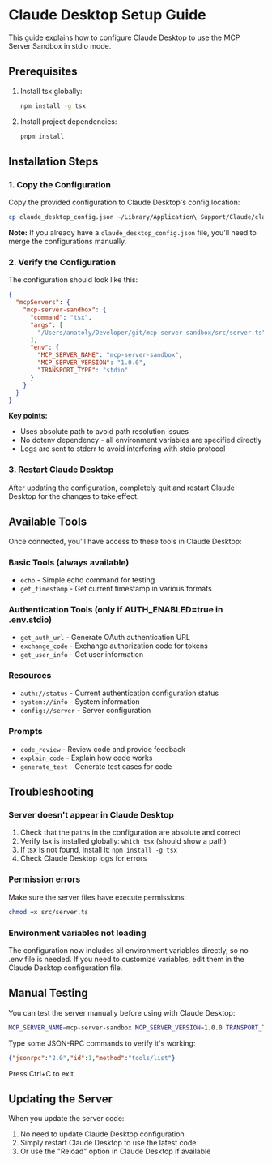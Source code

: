 # Claude Desktop Setup Guide

This guide explains how to configure Claude Desktop to use the MCP Server Sandbox in stdio mode.

## Prerequisites

1. Install tsx globally:
   ```bash
   npm install -g tsx
   ```

2. Install project dependencies:
   ```bash
   pnpm install
   ```

## Installation Steps

### 1. Copy the Configuration

Copy the provided configuration to Claude Desktop's config location:

```bash
cp claude_desktop_config.json ~/Library/Application\ Support/Claude/claude_desktop_config.json
```

**Note:** If you already have a `claude_desktop_config.json` file, you'll need to merge the configurations manually.

### 2. Verify the Configuration

The configuration should look like this:

```json
{
  "mcpServers": {
    "mcp-server-sandbox": {
      "command": "tsx",
      "args": [
        "/Users/anatoly/Developer/git/mcp-server-sandbox/src/server.ts"
      ],
      "env": {
        "MCP_SERVER_NAME": "mcp-server-sandbox",
        "MCP_SERVER_VERSION": "1.0.0",
        "TRANSPORT_TYPE": "stdio"
      }
    }
  }
}
```

**Key points:**
- Uses absolute path to avoid path resolution issues
- No dotenv dependency - all environment variables are specified directly
- Logs are sent to stderr to avoid interfering with stdio protocol

### 3. Restart Claude Desktop

After updating the configuration, completely quit and restart Claude Desktop for the changes to take effect.

## Available Tools

Once connected, you'll have access to these tools in Claude Desktop:

### Basic Tools (always available)
- `echo` - Simple echo command for testing
- `get_timestamp` - Get current timestamp in various formats

### Authentication Tools (only if AUTH_ENABLED=true in .env.stdio)
- `get_auth_url` - Generate OAuth authentication URL
- `exchange_code` - Exchange authorization code for tokens
- `get_user_info` - Get user information

### Resources
- `auth://status` - Current authentication configuration status
- `system://info` - System information
- `config://server` - Server configuration

### Prompts
- `code_review` - Review code and provide feedback
- `explain_code` - Explain how code works
- `generate_test` - Generate test cases for code

## Troubleshooting

### Server doesn't appear in Claude Desktop

1. Check that the paths in the configuration are absolute and correct
2. Verify tsx is installed globally: `which tsx` (should show a path)
3. If tsx is not found, install it: `npm install -g tsx`
4. Check Claude Desktop logs for errors

### Permission errors

Make sure the server files have execute permissions:
```bash
chmod +x src/server.ts
```

### Environment variables not loading

The configuration now includes all environment variables directly, so no .env file is needed. If you need to customize variables, edit them in the Claude Desktop configuration file.

## Manual Testing

You can test the server manually before using with Claude Desktop:

```bash
MCP_SERVER_NAME=mcp-server-sandbox MCP_SERVER_VERSION=1.0.0 TRANSPORT_TYPE=stdio tsx src/server.ts
```

Type some JSON-RPC commands to verify it's working:
```json
{"jsonrpc":"2.0","id":1,"method":"tools/list"}
```

Press Ctrl+C to exit.

## Updating the Server

When you update the server code:

1. No need to update Claude Desktop configuration
2. Simply restart Claude Desktop to use the latest code
3. Or use the "Reload" option in Claude Desktop if available